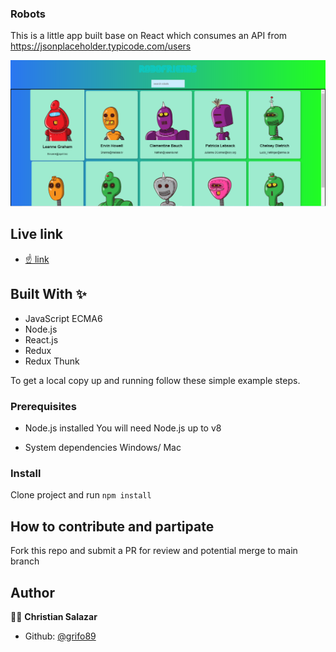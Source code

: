 ### Robots
This is a little app built base on React which consumes an API from https://jsonplaceholder.typicode.com/users


![screenshot](./Capture.PNG)


## Live link

* [☝ link](https://gruesome-tomb-62366.herokuapp.com/)

## Built With ✨

- JavaScript ECMA6
- Node.js
- React.js
- Redux
- Redux Thunk


To get a local copy up and running follow these simple example steps.

### Prerequisites
* Node.js installed
You will need Node.js up to v8

* System dependencies
Windows/ Mac


### Install
Clone project and run
`npm install`



## How to contribute and partipate
Fork this repo and submit a PR for review and potential merge to main branch



## Author

👨‍💻 **Christian Salazar**

- Github: [@grifo89](https://github.com/grifo89)
